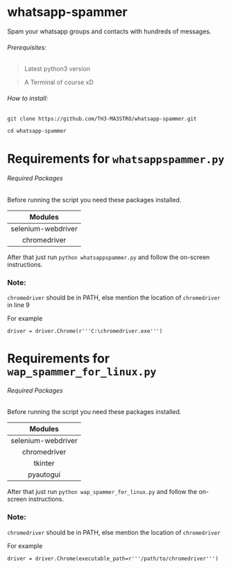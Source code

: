 # whatsapp-spammer
Spam your whatsapp groups and contacts with hundreds of messages.

###### Prerequisites:

> Latest python3 version

> A Terminal of course xD

###### How to install:

``` 
git clone https://github.com/TH3-MA3STRO/whatsapp-spammer.git

cd whatsapp-spammer
```

# Requirements for ```whatsappspammer.py```

###### Required Packages

Before running the script you need these packages installed.

Modules|
:---:|
selenium-webdriver|
chromedriver|

After that just run `python whatsappspammer.py` and follow the on-screen instructions.

### Note:
`chromedriver` should be in PATH, else mention the location of `chromedriver` in line 9

For example
```
driver = driver.Chrome(r'''C:\chromedriver.exe''')
```

# Requirements for ```wap_spammer_for_linux.py```

###### Required Packages

Before running the script you need these packages installed.

Modules|
:---:|
selenium-webdriver|
chromedriver|
tkinter|
pyautogui|

After that just run `python wap_spammer_for_linux.py` and follow the on-screen instructions.

### Note:
`chromedriver` should be in PATH, else mention the location of `chromedriver`

For example
```
driver = driver.Chrome(executable_path=r'''/path/to/chromedriver''')
```



